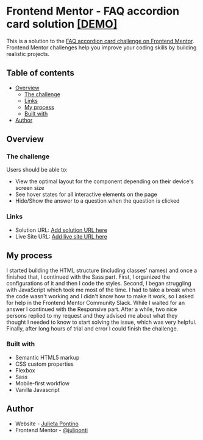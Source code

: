 # Frontend Mentor - FAQ accordion card solution [[DEMO]](https://juliponti.github.io/faq-accordion-card/)

This is a solution to the [FAQ accordion card challenge on Frontend Mentor](https://www.frontendmentor.io/challenges/faq-accordion-card-XlyjD0Oam). Frontend Mentor challenges help you improve your coding skills by building realistic projects.

## Table of contents

- [Overview](#overview)
  - [The challenge](#the-challenge)
  - [Links](#links)
  - [My process](#my-process)
  - [Built with](#built-with)
- [Author](#author)

## Overview

### The challenge

Users should be able to:

- View the optimal layout for the component depending on their device's screen size
- See hover states for all interactive elements on the page
- Hide/Show the answer to a question when the question is clicked

### Links

- Solution URL: [Add solution URL here]()
- Live Site URL: [Add live site URL here]()

## My process

I started building the HTML structure (including classes' names) and once a finished that, I continued with the Sass part. First, I organized the configurations of it and then I code the styles. Second, I began struggling with JavaScript which took me most of the time. I had to take a break when the code wasn't working and I didn't know how to make it work, so I asked for help in the Frontend Mentor Community Slack. While I waited for an answer I continued with the Responsive part. After a while, two nice persons replied to my request and they advised me about what they thought I needed to know to start solving the issue, which was very helpful. Finally, after long hours of trial and error I could finish the challenge.

### Built with

- Semantic HTML5 markup
- CSS custom properties
- Flexbox
- Sass
- Mobile-first workflow
- Vanilla Javascript

## Author

- Website - [Julieta Pontino](https://portfoliojulietapontino.000webhostapp.com/)
- Frontend Mentor - [@juliponti](https://www.frontendmentor.io/profile/juliponti)
